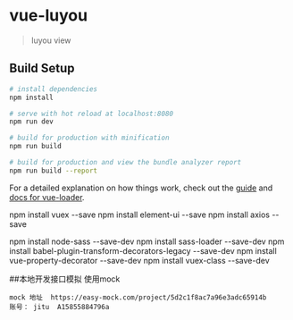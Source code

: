 # vue-luyou

> luyou view

## Build Setup

``` bash
# install dependencies
npm install

# serve with hot reload at localhost:8080
npm run dev

# build for production with minification
npm run build

# build for production and view the bundle analyzer report
npm run build --report
```

For a detailed explanation on how things work, check out the [guide](http://vuejs-templates.github.io/webpack/) and [docs for vue-loader](http://vuejs.github.io/vue-loader).


npm install vuex --save
npm install element-ui --save
npm install axios --save

npm install node-sass --save-dev
npm install sass-loader  --save-dev
npm install babel-plugin-transform-decorators-legacy  --save-dev
npm install vue-property-decorator  --save-dev
npm install vuex-class  --save-dev


##本地开发接口模拟  使用mock

```
mock 地址  https://easy-mock.com/project/5d2c1f8ac7a96e3adc65914b
账号： jitu  A15855884796a

```
